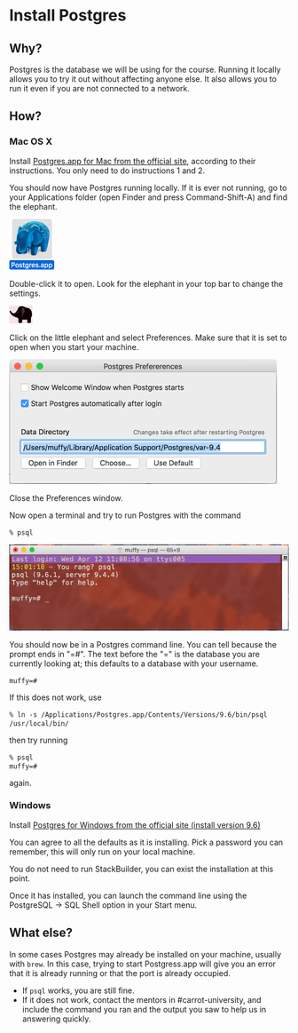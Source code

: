 # Install Postgres
## Why?
Postgres is the database we will be using for the course.
Running it locally allows you to try it out without affecting anyone else.
It also allows you to run it even if you are not connected to a network.

## How?

### Mac OS X
Install [Postgres.app for Mac from the official site](https://postgresapp.com/), according to their instructions.
You only need to do instructions 1 and 2.

You should now have Postgres running locally. If it is ever not running, go to your Applications folder
(open Finder and press Command-Shift-A) and find the elephant.

![Postgres app](../images/install-fest/postgres.png)

Double-click it to open. Look for the elephant in your top bar to change the settings.

![Postgres in top bar](../images/install-fest/top_postgres.png)

Click on the little elephant and select Preferences. Make sure that it is set to open when you start your machine.

![Postgres preferences](../images/install-fest/postgres_preferences.png)

Close the Preferences window.

Now open a terminal and try to run Postgres with the command

    % psql

![Postgres command line](../images/install-fest/postgres_shell.png)

You should now be in a Postgres command line.
You can tell because the prompt ends in "=#".
The text before the "=" is the database you are currently looking at; this
defaults to a database with your username.

    muffy=#

If this does not work, use

    % ln -s /Applications/Postgres.app/Contents/Versions/9.6/bin/psql /usr/local/bin/

then try running

    % psql
    muffy=#
    
again.

### Windows

Install [Postgres for Windows from the official site (install version 9.6)](https://www.postgresql.org/download/windows)

You can agree to all the defaults as it is installing. Pick a password you can remember,
this will only run on your local machine.

You do not need to run StackBuilder, you can exist the installation at this point.

Once it has installed, you can launch the command line using the
PostgreSQL -> SQL Shell option in your Start menu.

## What else?

In some cases Postgres may already be installed on your machine, usually with `brew`.
In this case, trying to start Postgress.app will give you an error that it is
already running or that the port is already occupied.
 
* If `psql` works, you are still fine.
* If it does not work, contact the mentors in #carrot-university, and include the
command you ran and the output you saw to help us in answering quickly. 
